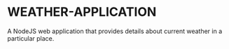 # WEATHER-APPLICATION
A NodeJS web application that provides details about current weather in a particular place.
